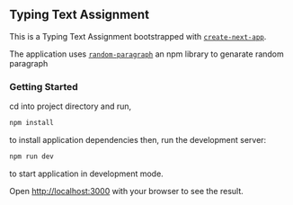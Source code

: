 ## Typing Text Assignment

This is a Typing Text Assignment bootstrapped with [`create-next-app`](https://github.com/vercel/next.js/tree/canary/packages/create-next-app).

The application uses [`random-paragraph`](https://www.npmjs.com/package/random-paragraph) an npm library to genarate random paragraph

### Getting Started

cd into project directory and run,

```bash
npm install
```

to install application dependencies then, run the development server:

```bash
npm run dev
```

to start application in development mode.

Open [http://localhost:3000](http://localhost:3000) with your browser to see the result.

